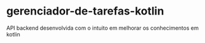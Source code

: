 # gerenciador-de-tarefas-kotlin
API backend desenvolvida com o intuito em melhorar os conhecimentos em kotlin
